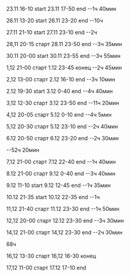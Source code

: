 23.11 16-10 start
23.11 17-50 end
--1ч 40мин

26.11 13-20 start
26.11 23-20 end
--10ч

27.11 21-10 start
27.11 23-10 end
--2ч

28,11 20-15 старт
28.11 23-50 end
--3ч 35мин

30.11 20-00 start
30.11 23-55 end
--3ч 55мин

1,12 21-00 старт
1.12 23-45 конец
--2ч 45мин

2,12 13-00 старт
2.12 16-10 end
--3ч 10мин


2.12 19-30 start
3.12 0-40 end
--4ч 40мин

3,12 12-30 старт
3.12 23-50 end
--11ч 20мин

4,12 20-05 старт
5.12 0-10 end
--4ч 5мин

5,12 20-30 старт
5.12 23-10 end
--2ч 40мин

6.12 20-50 старт
6.12 23-20 end
--2ч 30мин

--52ч 20мин

7,12 21-00 старт
7.12 22-40 end
--1ч 40мин

8.12 21-00 старт
9.12 0-40 end
--3ч 40мин

9.12 11-10 start
9.12 12-45 end
--1ч 35мин

10.12 21-35 start
10.12 22-35 end
--1ч

11,12 21-40 старт
11.12 23-30 end
--1ч 50мин

12,12 20-00 старт
12.12 23-30 end
--3ч 30мин

14,12 21-00 старт
14,12 23-30 end
--2ч 30мин

68ч

16,12 13-30 старт
16,12 16-30 конец

17,12 11-00 старт
17.12 17-10 end